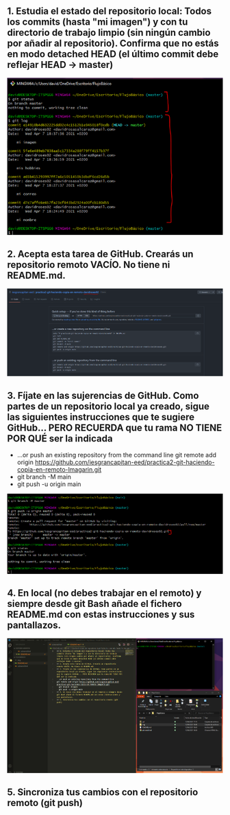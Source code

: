 ## 1. Estudia el estado del repositorio local: Todos los commits (hasta "mi imagen") y con tu directorio de trabajo limpio (sin ningún cambio por añadir al repositorio). Confirma que no estás en modo detached HEAD (el último commit debe reflejar HEAD -> master)

![1](img/1.PNG)

## 2. Acepta esta tarea de GitHub. Crearás un repositorio remoto VACÍO. No tiene ni README.md. 

![1](img/2.PNG)

## 3. Fíjate en las sujerencias de GitHub. Como partes de un repositorio local ya creado, sigue las siguientes instrucciones que te sugiere GitHub... PERO RECUERDA que tu rama NO TIENE POR QUÉ ser la indicada
- …or push an existing repository from the command line
git remote add origin https://github.com/iesgrancapitan-eed/practica2-git-haciendo-copia-en-remoto-lmagarin.git
- git branch -M main
- git push -u origin main

![1](img/3.PNG)

## 4. En local (no debes trabajar en el remoto) y siempre desde git Bash añade el fichero README.md con estas instrucciones y sus pantallazos.

![1](img/4.PNG)

## 5. Sincroniza tus cambios con el repositorio remoto (git push)